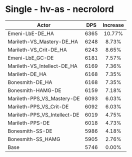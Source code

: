 # Single - hv-as - necrolord
| Actor | DPS | Increase |
|---|:---:|:---:|
|Emeni-LbE-DE_HA|6365|10.77%|
|Marileth-VS_Mastery-DE_HA|6248|8.73%|
|Marileth-VS_Crit-DE_HA|6243|8.65%|
|Emeni-LbE_GC-DE|6181|7.57%|
|Marileth-VS_Intellect-DE_HA|6169|7.36%|
|Marileth-DE_HA|6168|7.35%|
|Bonesmith-DE_HA|6168|7.35%|
|Bonesmith-HAMG-DE|6159|7.18%|
|Marileth-PPS_VS_Mastery-DE|6093|6.03%|
|Marileth-PPS_VS_Crit-DE|6092|6.03%|
|Marileth-PPS_VS_Intellect-DE|6019|4.75%|
|Marileth-PPS-DE|6018|4.73%|
|Bonesmith-SS-DE|5986|4.18%|
|Bonesmith-SS_HAMG|5905|2.76%|
|Base|5746|0.00%|
